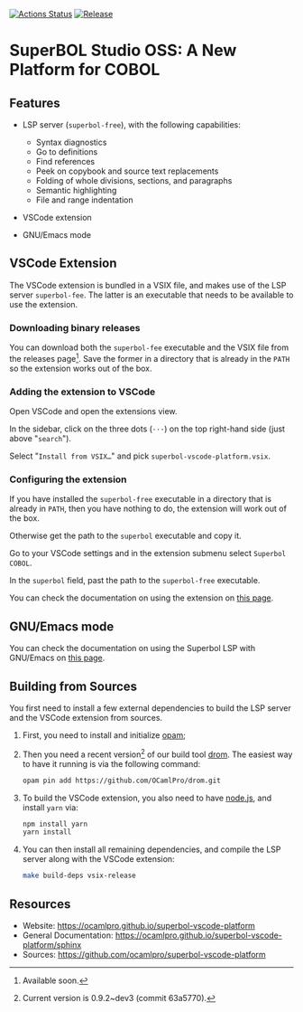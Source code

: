 [![Actions Status](https://github.com/ocamlpro/superbol-studio-oss/workflows/Main%20Workflow/badge.svg)](https://github.com/ocamlpro/superbol-studio-oss/actions)
[![Release](https://img.shields.io/github/release/ocamlpro/superbol-studio-oss.svg)](https://github.com/ocamlpro/superbol-studio-oss/releases)

# SuperBOL Studio OSS: A New Platform for COBOL

## Features

* LSP server (`superbol-free`), with the following capabilities:
    * Syntax diagnostics
    * Go to definitions
    * Find references
    * Peek on copybook and source text replacements
    * Folding of whole divisions, sections, and paragraphs
    * Semantic highlighting
    * File and range indentation

* VSCode extension

* GNU/Emacs mode

## VSCode Extension

The VSCode extension is bundled in a VSIX file, and makes use of the
LSP server `superbol-fee`.  The latter is an executable that needs to
be available to use the extension.

### Downloading binary releases

You can download both the `superbol-fee` executable and the VSIX file
from the releases page[^releases].  Save the former in a directory
that is already in the `PATH` so the extension works out of the box.

[^releases]: Available soon.

### Adding the extension to VSCode

Open VSCode and open the extensions view.

In the sidebar, click on the three dots (`⋅⋅⋅`) on the top right-hand
side (just above "`search`").

Select "`Install from VSIX…`" and pick
`superbol-vscode-platform.vsix`.

### Configuring the extension

If you have installed the `superbol-free` executable in a directory
that is already in `PATH`, then you have nothing to do, the extension
will work out of the box.

Otherwise get the path to the `superbol` executable and copy it.

Go to your VSCode settings and in the extension submenu select
`Superbol COBOL`.

In the `superbol` field, past the path to the `superbol-free`
executable.

You can check the documentation on using the extension on [this
page](https://ocamlpro.github.io/superbol-studio-oss/sphinx).

## GNU/Emacs mode

You can check the documentation on using the Superbol LSP with
GNU/Emacs on [this
page](https://ocamlpro.github.io/superbol-studio-oss/sphinx/emacs).

## Building from Sources

You first need to install a few external dependencies to build the LSP
server and the VSCode extension from sources.

1. First, you need to install and initialize
   [opam](https://opam.ocaml.org/);

1. Then you need a recent version[^drom-version] of our build tool
   [drom](https://ocamlpro.github.io/drom/).  The
   easiest way to have it running is via the following command:

   ```bash
   opam pin add https://github.com/OCamlPro/drom.git
   ```

   [^drom-version]: Current version is 0.9.2~dev3 (commit 63a5770).

1. To build the VSCode extension, you also need to have
   [node.js](https://nodejs.org/), and install `yarn` via:

   ```bash
   npm install yarn
   yarn install
   ```

1. You can then install all remaining dependencies, and compile the
   LSP server along with the VSCode extension:

   ```bash
   make build-deps vsix-release
   ```

## Resources

* Website: https://ocamlpro.github.io/superbol-vscode-platform
* General Documentation: https://ocamlpro.github.io/superbol-vscode-platform/sphinx
* Sources: https://github.com/ocamlpro/superbol-vscode-platform
